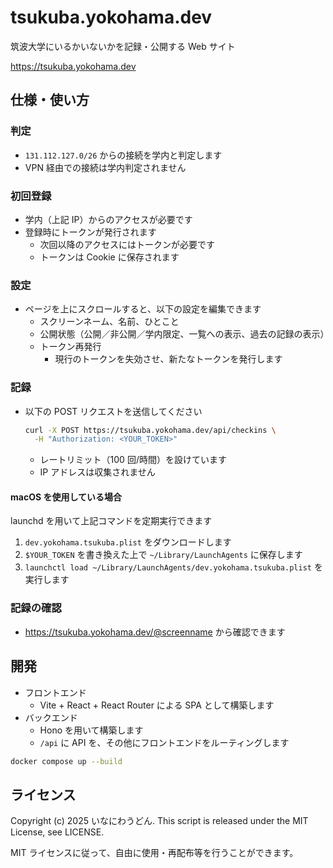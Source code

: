 # tsukuba.yokohama.dev

筑波大学にいるかいないかを記録・公開する Web サイト

<https://tsukuba.yokohama.dev>

## 仕様・使い方

### 判定
- `131.112.127.0/26` からの接続を学内と判定します
- VPN 経由での接続は学内判定されません

### 初回登録
- 学内（上記 IP）からのアクセスが必要です
- 登録時にトークンが発行されます
  - 次回以降のアクセスにはトークンが必要です
  - トークンは Cookie に保存されます

### 設定
- ページを上にスクロールすると、以下の設定を編集できます
  - スクリーンネーム、名前、ひとこと
  - 公開状態（公開／非公開／学内限定、一覧への表示、過去の記録の表示）
  - トークン再発行
    - 現行のトークンを失効させ、新たなトークンを発行します

### 記録
- 以下の POST リクエストを送信してください
  ```bash
  curl -X POST https://tsukuba.yokohama.dev/api/checkins \
    -H "Authorization: <YOUR_TOKEN>"
  ```
  - レートリミット（100 回/時間）を設けています
  - IP アドレスは収集されません

#### macOS を使用している場合

launchd を用いて上記コマンドを定期実行できます

1. `dev.yokohama.tsukuba.plist` をダウンロードします
2. `$YOUR_TOKEN` を書き換えた上で `~/Library/LaunchAgents` に保存します
3. `launchctl load ~/Library/LaunchAgents/dev.yokohama.tsukuba.plist` を実行します

### 記録の確認
  - <https://tsukuba.yokohama.dev/@screenname> から確認できます

## 開発

- フロントエンド
  - Vite + React + React Router による SPA として構築します
- バックエンド
  - Hono を用いて構築します
  - `/api` に API を、その他にフロントエンドをルーティングします

```bash
docker compose up --build
```

## ライセンス

Copyright (c) 2025 いなにわうどん. This script is released under the MIT License, see LICENSE.

MIT ライセンスに従って、自由に使用・再配布等を行うことができます。
